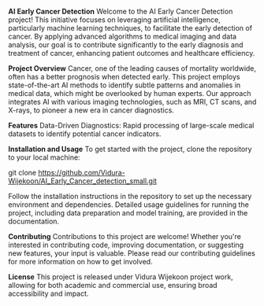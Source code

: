 **AI Early Cancer Detection**
Welcome to the AI Early Cancer Detection project! This initiative focuses on leveraging artificial intelligence, particularly machine learning techniques, to facilitate the early detection of cancer. By applying advanced algorithms to medical imaging and data analysis, our goal is to contribute significantly to the early diagnosis and treatment of cancer, enhancing patient outcomes and healthcare efficiency.

**Project Overview**
Cancer, one of the leading causes of mortality worldwide, often has a better prognosis when detected early. This project employs state-of-the-art AI methods to identify subtle patterns and anomalies in medical data, which might be overlooked by human experts. Our approach integrates AI with various imaging technologies, such as MRI, CT scans, and X-rays, to pioneer a new era in cancer diagnostics.

**Features**
Data-Driven Diagnostics: Rapid processing of large-scale medical datasets to identify potential cancer indicators.

**Installation and Usage**
To get started with the project, clone the repository to your local machine:

git clone https://github.com/Vidura-Wijekoon/AI_Early_Cancer_detection_small.git

Follow the installation instructions in the repository to set up the necessary environment and dependencies. Detailed usage guidelines for running the project, including data preparation and model training, are provided in the documentation.

**Contributing**
Contributions to this project are welcome! Whether you're interested in contributing code, improving documentation, or suggesting new features, your input is valuable. Please read our contributing guidelines for more information on how to get involved.

**License**
This project is released under Vidura Wijekoon project work, allowing for both academic and commercial use, ensuring broad accessibility and impact.


